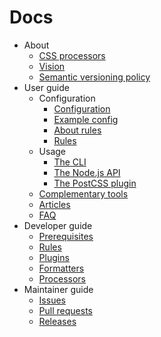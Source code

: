 # Docs

-   About
    -   [CSS processors](about/css-processors.md)
    -   [Vision](about/vision.md)
    -   [Semantic versioning policy](about/semantic-versioning.md)
-   User guide
    -   Configuration
        -   [Configuration](user-guide/configuration/configuration.md)
        -   [Example config](user-guide/configuration/example-config.md)
        -   [About rules](user-guide/configuration/about-rules.md)
        -   [Rules](user-guide/configuration/rules.md)
    -   Usage
        -   [The CLI](user-guide/usage/cli.md)
        -   [The Node.js API](user-guide/usage/node-api.md)
        -   [The PostCSS plugin](user-guide/usage/postcss-plugin.md)
    -   [Complementary tools](user-guide/complementary-tools.md)
    -   [Articles](user-guide/articles.md)
    -   [FAQ](user-guide/faq.md)
-   Developer guide
    -   [Prerequisites](developer-guide/prerequisites.md)
    -   [Rules](developer-guide/rules.md)
    -   [Plugins](developer-guide/plugins.md)
    -   [Formatters](developer-guide/formatters.md)
    -   [Processors](developer-guide/processors.md)
-   Maintainer guide
    -   [Issues](maintainer-guide/issues.md)
    -   [Pull requests](maintainer-guide/pull-requests.md)
    -   [Releases](maintainer-guide/releases.md)
